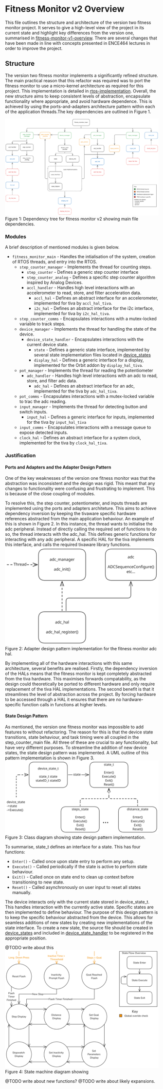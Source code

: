 # Fitness Monitor v2 Overview

This file outlines the structure and architecture of the version two fitness monitor project. It serves to give a high-level view of the project in its current state and highlight key differences from the version one, summarised in [fitness-monitor-v1-overview](fitness-monitor-v1-overview.md). There are several changes that have been made in line with concepts presented in ENCE464 lectures in order to improve the project.

## Structure
The version two fitness monitor implements a significantly refined structure. The main practical reason that this refactor was required was to port the fitness monitor to use a micro-kernel architecture as required for this project. This implementation is detailed in [rtos-implementation](RTOS-implementation.md). Overall, the new structure aims to keep consistent levels of abstraction, encapsulate functionality where appropriate, and avoid hardware dependence. This is achieved by using the ports-and-adapters architecture pattern within each of the application threads.The key dependencies are outlined in Figure 1.

![Key details of fitness monitor v2 source structure](./images/version2-structure.svg)
Figure 1: Dependency tree for fitness monitor v2 showing main file dependencies.

### Modules
A brief description of mentioned modules is given below.
- `fitness_monitor_main` - Handles the intialisation of the system, creation of RTOS threads, and entry into the RTOS.
    - `step_counter_manager` - Implements the thread for counting steps.
        - `step_counter` - Defines a generic step counter interface
        - `step_counter_analog` - Defines a specific step counter algorithm inspired by Analog Devices.
        - `accl_handler` - Handles high level interactions with an accelerometer to read, store, and filter acceleration data.
            - `accl_hal` - Defines an abstract interface for an accelerometer, implemented for tiva by `accl_hal_tiva`.
            - `i2c_hal` - Defines an abstract interface for the i2c interface, implemented for tiva by `i2c_hal_tiva`.
    - `step_counter_comms` - Encapsulates interactions with a mutex-locked variable to track steps.
    - `device_manager` - Implements the thread for handling the state of the device.
        - `device_state_handler` - Encapsulates interactions with the current device state.
            - `state` - Defines a generic state interface, implemented by several state implementation files located in [device_states](../target/src/device_states/)
            - `display_hal` - Defines a generic interface for a display, implemented for the Orbit addon by `display_hal_tiva`.
    - `pot_manager` - Implements the thread for reading the potentiometer
        - `adc_handler` - Handles high level interactions with an adc to read, store, and filter adc data.
            - `adc_hal` - Defines an abstract interface for an adc, implemented for the tiva by `adc_hal_tiva`.
    - `pot_comms` - Encapsulates interactions with a mutex-locked variable to trac the adc reading.
    - `input_manager` - Implements the thread for detecting button and switch inputs.
        - `input_hal` - Defines a generic interface for inputs, implemented for the tiva by `input_hal_tiva`
    - `input_comms` - Encapsulates interactions with a message queue to expose detected inputs.
    - `clock_hal` - Defines an abstract interface for a system clock, implemented for the tiva by `clock_hal_tiva`.

### Justification
#### Ports and Adapters and the Adapter Design Pattern
One of the key weaknesses of the version one fitness monitor was that the abstraction was inconsistent and the design was rigid. This meant that any changes to functionality were confusing and frustrating to implement. This is because of the close coupling of modules.

To resolve this, the step counter, potentiometer, and inputs threads are implemented using the ports and adapters architeture. This aims to achieve dependency inversion by keeping the tivaware specific hardware references abstracted from the main application behaviour. An example of this is shown in Figure 2. In this instance, the thread wants to initialise the adc peripheral. Instead of directly calling the required set of functions to do so, the thread interacts with the adc_hal. This defines generic functions for interacting with any adc peripheral. A specific HAL for the tiva implements this interface, and calls the required tivaware library functions.
![UML Class Diagram for adapter design pattern](./images/adapter_pattern.svg)
Figure 2: Adapter design pattern implementation for the fitness monitor adc hal.

By implementing all of the hardware interactions with this same architecture, several benefits are realised. Firstly, the dependency inversion of the HALs means that the fitness monitor is kept completely abstracted from the tiva hardware. This maximises forwards compatability, as the design could theoretically be ported to different hardware and only require replacement of the tiva HAL implementations. The second benefit is that it streamlines the level of abstraction across the project. By forcing hardware to be accessed through a HAL it ensures that there are no hardware-specific function calls in functions at higher levels.

#### State Design Pattern
As mentioned, the version one fitness monitor was impossible to add features to without refactoring. The reason for this is that the device state transitions, state behaviour, and task timing were all coupled in the step_counter_main file. All three of these are crucial to any functionality, but have very different purposes. To streamline the addition of new device states, the state design pattern was implemented. A UML outline of this pattern implementation is shown in Figure 3. 
![UML Class Diagram for state design pattern](./images/state_pattern.svg)
Figure 3: Class diagram showing state design pattern implementation.

To summarise, state_t defines an interface for a state. This has four functions:
- `Enter()` - Called once upon state entry to perform any setup.
- `Execute()` - Called periodically if the state is active to perform state behaviour.
- `Exit()` - Called once on state end to clean up context before transitioning to new state.
- `Reset()` - Called asynchronously on user input to reset all states manually.

The device interacts only with the current state stored in device_state_t. This handles interaction with the currently active state. Specific states are then implemented to define behaviour. The purpose of this design pattern is to keep the specific behaviour abstracted from the device. This allows for seamless additions of new states by creating new implementations of the state interface. To create a new state, the source file should be created in [device_states](../target/src/device_states/) and included in [device_state_handler](../target/src/device_state_handler.c) to be registered in the appropriate position.


@TODO write about this 
![UML state machine diagram](./images/Display-State-Machine.png)
Figure 4: State machine diagram showing 

@TODO write about new functions?
@TODO write about likely expansions.